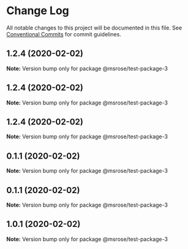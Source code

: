 # Change Log

All notable changes to this project will be documented in this file.
See [Conventional Commits](https://conventionalcommits.org) for commit guidelines.

## 1.2.4 (2020-02-02)

**Note:** Version bump only for package @msrose/test-package-3





## 1.2.4 (2020-02-02)

**Note:** Version bump only for package @msrose/test-package-3





## 1.2.4 (2020-02-02)

**Note:** Version bump only for package @msrose/test-package-3





## 0.1.1 (2020-02-02)

**Note:** Version bump only for package @msrose/test-package-3





## 0.1.1 (2020-02-02)

**Note:** Version bump only for package @msrose/test-package-3





## 1.0.1 (2020-02-02)

**Note:** Version bump only for package @msrose/test-package-3

